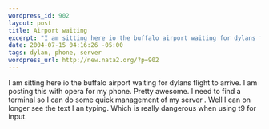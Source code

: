 ```yaml
--- 
wordpress_id: 902
layout: post
title: Airport waiting
excerpt: "I am sitting here io the buffalo airport waiting for dylans flight to arrive. I am posting this with opera for my phone. Pretty awesome. I need to find a terminal so I can do some quick management of my server . Well I can on longer see the text I an typing. Which is really dangerous when using t9 for input. "
date: 2004-07-15 04:16:26 -05:00
tags: dylan, phone, server
wordpress_url: http://new.nata2.org/?p=902
---
```

I am sitting here io the buffalo airport waiting for dylans flight to arrive. I am posting this with opera for my phone. Pretty awesome. I need to find a terminal so I can do some quick management of my server . Well I can on longer see the text I an typing. Which is really dangerous when using t9 for input. 

